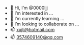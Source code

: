 - 👋 Hi, I’m @0000ljj
- 👀 I’m interested in ...
- 🌱 I’m currently learning ...
- 💞️ I’m looking to collaborate on ...
- 📫 xxjli@hotmail.com
- 📫 3574609140@qq.com

<!---
0000ljj/0000ljj is a ✨ special ✨ repository because its `README.md` (this file) appears on your GitHub profile.
You can click the Preview link to take a look at your changes.
--->
